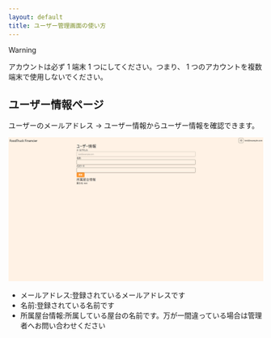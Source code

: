 ```yaml
---
layout: default
title: ユーザー管理画面の使い方
---
```


> [!WARNING]
> アカウントは必ず 1 端末 1 つにしてください。つまり、 1 つのアカウントを複数端末で使用しないでください。

## ユーザー情報ページ

ユーザーのメールアドレス → ユーザー情報からユーザー情報を確認できます。

![ユーザー管理画面](../images/users/1.webp)

- メールアドレス:登録されているメールアドレスです
- 名前:登録されている名前です
- 所属屋台情報:所属している屋台の名前です。万が一間違っている場合は管理者へお問い合わせください
